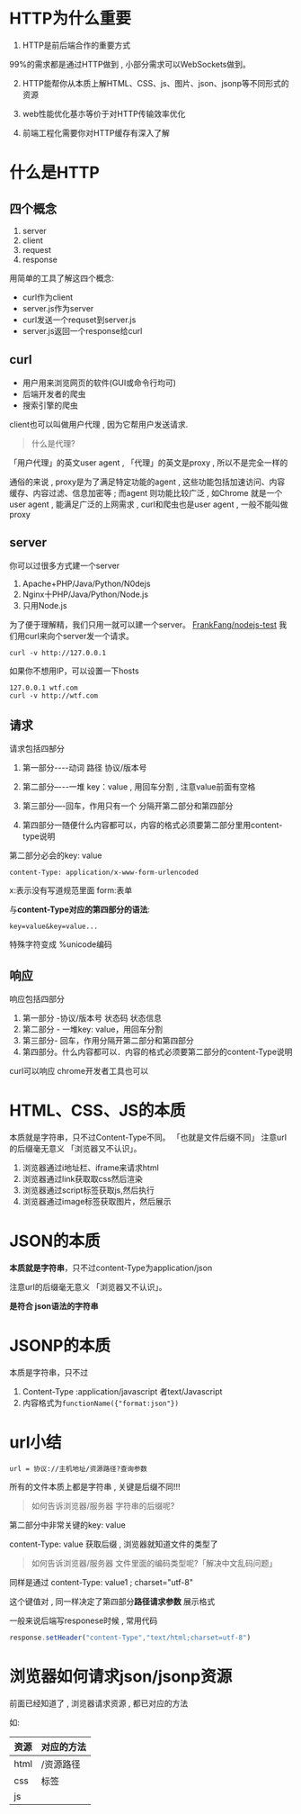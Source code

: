 # HTTP为什么重要

1. HTTP是前后端合作的重要方式

99%的需求都是通过HTTP做到 , 小部分需求可以WebSockets做到。

2. HTTP能帮你从本质上解HTML、CSS、js、图片、json、jsonp等不同形式的资源
3. web性能优化基朩等价于对HTTP传输效率优化

4. 前端工程化需要你对HTTP缓存有深入了解





# 什么是HTTP

## 四个概念

1. server
2. client
3. request
4. response

用简单的工具了解这四个概念:

- curl作为client
- server.js作为server
- curl发送一个requset到server.js
- server.js返回一个response给curl



## curl

- 用户用来浏览网页的软件(GUI或命令行均可)
- 后端开发者的爬虫
- 搜索引擎的爬虫

client也可以叫做用户代理 , 因为它帮用户发送请求.

> 什么是代理?

「用户代理」的英文user agent  , 「代理」的英文是proxy , 所以不是完全一样的

通俗的来说 , proxy是为了满足特定功能的agent , 这些功能包括加速访问、内容缓存、内容过滤、信息加密等 ; 而agent 则功能比较广泛 , 如Chrome 就是一个user agent , 能满足广泛的上网需求 , curl和爬虫也是user agent , 一般不能叫做proxy



## server

你可以过很多方式建一个server

1. Apache+PHP/Java/Python/N0dejs
2. Nginx十PHP/Java/Python/Node.js
3. 只用Node.js

为了便于理解精，我们只用一就可以建一个server。
[FrankFang/nodejs-test]( https://github.com/FrankFang/nodejs-test/blob/master/server.js)
我们用curl来向个server发一个请求。

```shell
curl -v http://127.0.0.1
```

如果你不想用IP，可以设置一下hosts

```shell
127.0.0.1 wtf.com
curl -v http://wtf.com
```





## 请求

请求包括四郜分

1. 第一部分----动词  路径   协议/版本号

2. 第二部分–---一堆  key：value , 用回车分割 , 注意value前面有空格
3. 第三部分—-回车，作用只有一个     分隔开第二部分和第四部分
4. 第四部分一随便什么内容都可以，内容的格式必须要第二部分里用content-type说明



第二部分必会的key: value

```shell
content-Type: application/x-www-form-urlencoded
```

x:表示没有写道规范里面   form:表单



与**content-Type对应的第四部分的语法**:

```shell
key=value&key=value...
```

特殊字符变成  %unicode编码



## 响应

响应包括四部分

1. 第一部分   -协议/版本号 状态码  状态信息
2. 第二部分 -  一堆key: value，用回车分割
3. 第三部分- 回车，作用分隔开第二部分和第四部分
4. 第四部分。什么内容都可以．内容的格式必须要第二部分的content-Type说明

curl可以响应
chrome开发者工具也可以



# HTML、CSS、JS的本质

本质就是字符串，只不过Content-Type不同。 「也就是文件后缀不同」
注意url的后缀毫无意义 「浏览器又不认识」。

1. 浏览器通过i地址栏、iframe来请求html
2. 浏览器通过link获取取css然后渲染
3. 浏览器通过script标签获取js,然后执行
4. 浏览器通过image标签获取图片，然后展示





# JSON的本质

**本质就是字符串**，只不过content-Type为application/json

注意url的后缀毫无意义 「浏览器又不认识」。

**是符合 json语法的字符串**  



# JSONP的本质

本质是字符串，只不过

1. Content-Type :application/javascript    者text/Javascript
2. 内容格式为`functionName({"format:json"})`



# url小结

`url = 协议://主机地址/资源路径?查询参数`



所有的文件本质上都是字符串 , 关键是后缀不同!!!

> 如何告诉浏览器/服务器 字符串的后缀呢?

第二部分中非常关键的key: value

content-Type: value   获取后缀 , 浏览器就知道文件的类型了



> 如何告诉浏览器/服务器  文件里面的编码类型呢?「解决中文乱码问题」

同样是通过   content-Type: value1 ;  charset="utf-8"



这个键值对 , 同一样决定了第四部分**路径请求参数** 展示格式





一般来说后端写responese时候 , 常用代码

```js
response.setHeader("content-Type","text/html;charset=utf-8")
```





# 浏览器如何请求json/jsonp资源

前面已经知道了 , 浏览器请求资源 , 都已对应的方法

如: 

| 资源       | 对应的方法       |
| ---------- | ---------------- |
| html       | /资源路径        |
| css        | <link> 标签      |
| js         | <script>标签     |
| json/jsonp | ? 脑袋一下子懵了 |



响应的content-Tpye键值对 , 常用value

| 资源  | 对应的value                                      |
| ----- | ------------------------------------------------ |
| .html | text/html                                        |
| .css  | text/css                                         |
| .js   | text/javascript    or   application/javascript   |
| .json | text/json  or   appliaction/json                 |
| .xml  | text/xml  or   text/xml+html  or application/xml |
| .png  | image/png                                        |
| .jpg  | iimage/jpg                                       |
| .     |                                                  |



**ajax 就是获取json的一门技术**

**XMLHttpRequest  这个js对象 , 去获取json资源**

**依然靠script标签**









# http缓存 「外存」

1. 使用Cache-Control是常见的缓存方式

设置响应头 Cache-Control

```shell
Cache-Control:max-age=3600;
```

2. 想要更新缓存只需变更url
3. 如何让浏览器抛弃之前的缓存
   1. 给url                资源路径?md5
   2. 很像是动态路径的策略
   3. webpack的一个插件可以做到  给图片资源生成hash值
4. index.html 这样的入口文件不可以加缓存



## 缓存原理

1. 浏览器 向 服务器发送了一个url , 请求一个main.js资源
2. 服务器响应请求 , 并且设置了响应头 Cache-Control : max-age = xxx
3. 一段时间后, 当浏览器再次像浏览器发送同一个url请求时
   1. 浏览器会根据 Cache-Control  ,  查看时间是否到了max-age
   2. 如果没有 , 那么浏览器不会发送这次请求 , 会拦截下来 , 自己从自身的缓存中 , 拿main.js的内容   「缓存在用户的硬盘上」
   3. 注意: 相同的url请求没有发送出去 , 被浏览器拦截了



## 为什么首页不能设置缓存?

反证: 

​	如果首页设置了缓存 , 那么用户在访问过页面的时候 , 再次刷新/访问

​	浏览器根本就不会去发送url请求 , 完全就和服务器失联了

​	因此 : 首页并不能设置缓存

当后台更新了代码 ，访问首页 ， 那么首页用到的新的资源都会去下载

**首页就是代码的入口:** 

- 所有url最终都是通过首页这个入口发出的



## max-age一般设置多大？

答: 

​	max-age一般设置为10年!!!

惊呼! 那么久!!! 如果我想更新代码怎么办??



回顾 : 

​	缓存的原理 : 是同一个url , 浏览器不会去发送请求, 会进行拦截

方法 : 

​	当我想更新代码的时候 , 手动**更改url** , 不就好了!

方案 : 

- 让url里面含有一个随机数占位符
- 每次打包代码的时候 , 自动生成一个随机数 , 替换url的占位地方
- 这样就又缓存 , 就保持了更新的能了

工具 : 

- webpack打包工具
- webpack插件可以完成



## expires

老版本的http响应头 , 功能和Cache-Control 类似





# 并不是缓存

1. 使用Etag和304避免下载过程

2. 但是这并不是严恪且义的缓存



## md5算法

用来判断自己下载的文件是否正确

一个文件内容对应一个字符串

可以用md5 , 生成的字符串 , 判断文件的内容是否一致



**npm** md5 库

```shell
npm xxx
```

引入

```js
const md5 = require("md5")
```

使用

```js
let fileMd5 = md5("文件地址") // 返回一个字符串
setHeader("ETag",fileMd5)
```





## Etag响应头

语法

```js
setHeader("ETag",md5String)
```

下次请求的时候 , 会将**ETag响应头**内容放到 **if-None-Match 请求头**里面

如果一样 , 那就说明不需要重新下载资源 

此时资源还在**浏览器内存**里面

注意 : 

1. 和缓存原理不同 
   1. 缓存用到了文件 , Etag用的是内存
   2. 缓存浏览器不发送url请求 , Etag是发送请求 , 但是不下载资源





# Cookie

Cookie用于识别用户

[了解更多](https://zhuanlan.zhihu.com/p/22396872)

1. 现代前端几乎不会去碰Cookie….

2. 如果需要多页面共享信息，请用  localStorage或sessionStorage
3. Cookie的所有知识都可以用维基百科查到

简单逻辑:

​	服务器给浏览器reponse 添加一个cookie  ,  那么下次浏览器再次登录时 , 发送requset时这个cookie 会跟着发给服务器 , 服务器就不会执行再次验证的逻辑了

应用:

​	识别用户有没有曾经做过一件事 , 如果做过就响应一个cookie 

​	常用于登录验证



## 注册与登录

**注册 :** 

​	用户输入用户名和密码

前端 : 收集用户的输入 , 进行格式匹配, 之后发送给对应的路由

后端 : 拿到url传来的数据 , 进行字符串给解析 , 拿到数据库做对比 , 如果不存在

​		就在数据库添加用户信息 , 如果存在 , 则提示用户已注册



**登录 :** 

​	用户输入用户名和密码 , 点击提交

后端 : 接收到数据 , 到数据库里查 , 如果存在 , 就予许登录 , 不存在 就不行

前端 : 当用户登录成功后, 拿到用户的基本信息 , 进行页面的友好设计提示



**问题 :** 

​	前端怎么拿到用户的信息呢?

答 :  通过cookie , cookie储存用户信息



##  流程

1. 登录成功 , 后端

```js
response.setHeader('Set-Cookie', `sign_in_email=${email}`)
```

 通过set-Cookie 响应头设置

2. 浏览器拿到响应

3. 以后浏览器向同一个服务器发送请求的时候 , 在请求里面都有cookie请求头
4. 这样的向服务请发送请求的时候 , 就不用重复登录了 
   1. 因为cookie就是登录成功 , 后端发给浏览器的
   2. 所有浏览器有就待变登录成功了 , 自然就不用重复登录了



## Cookie特点

1. 服务器 : Set-Cookie响应头设置Cookie
2. 浏览器 : 每次向服务器请求 , 都会带上请求头Cookie
3. 服务器读取Cookie就知道登录用户的信息了



注意 : 

1. Cookie是跟着浏览器走的
2. Cookie存在哪里  ?  一个文件里面
3. Cookie能作假嘛?  可以 ,所以存在安全问题
   1. 用户可以篡改Cookie , 如何解决?
   2. session 可以搞定
4. Cookie 有效期嘛?  默认有效期20分钟 , 可以手动设置?
   1. 后端可以强制设置 ,  Cookie的有效期
5. 利用cookie , 前端可以做  "欢迎xxx登录 , 你好"







 



# Session

是浏览器为用户分配的一小段内存，用户的识身依庭可以用0。准保存〔也可以不甲cookie)
反向代理是什么
sewer叾请丰中的信息，请求分发到不同的地方，此server即为反向悼
以№in区配首多嵫名网站为
2以“-小转诂求为俱



## Cookie的问题

用户可以篡改Cookie , 从而得到伪装成其他用户 , 得到其他用户的信息

从而造成安全性问题!!!



Cookie**流程** : 

1. 浏览器发送请求
2. 获取到Cookie
3. 用Cookie的值作为key , 去缓存里拿value

```js
let url = xxx?cookie="1@qq.com" 
let cache = {
	1@qq.com:222,
    2@qq.com:bbb
}
let cookie = 1@qq.com
// 读取密码 , 
let value = cache[cookie]

// 如果我们修改cookie
let cookie = 2@qq.com
// 就可以拿到用户2的密码 , 就可以做很多事
let value = cache[cookie]
```



那么如何避免上述流程的问题呢?



## Sesstion实现简单策略

**分析:**

​	上述问题出现的核心 ,  cache[cookie] 

​	cookie值直接作为key, 不安全 , 我们进行一层加密来试试



```js
 // cookie值变成一个随机数
let url = xxx?cookie="1@qq.com" 
let cache = {
	1@qq.com:222,
    2@qq.com:bbb
}
// 用户名加密表 sessions
let sessions = {
    sessionId:1@qq.com,
    3xxx.4xxx: 2@qq.com,
    
}
// 生成随机数sessionId
if(url){
    sessionId = random()*1000000 
    let cookie = sessionId
    // 添加数据到sessions
    sessions[sessionId] = 1@qq.com
}
// 拿数据
let userName = session[cookike]
let value = cache[userName]

// 这样用户就不能修改cookie了 , 因为cookie是一个随机数
// 修改没有意义 , 还修改个毛啊


```



## 小结:什么是Session?

1. 当用户注册成功之后 , 服务器会生成一个sessionId,并且为其分配一小块内存
2. sessionId里面对应用户的关键信息
3. 服务器在设置响应头set-Cookie , 会把sessionId的值 , 赋给set-Cookie
4. 这样就既实现的Cookie的功能 , 又避免了Cookie带来的安全性问题



**问题:**

1. sessionId会存储吗?

存储在服务器的内存sessions里面 , 用户必须要带着sessionId去访问

如果用户手贱修改了Cookie , 也就是sessionId , 那么就访问不了那块内存了







# localStorage

**本质: **

​	浏览器提供的一个api对象

​	本质是浏览器生成的一个文件 , hash结构 , 一个对象

**常用api**

- localStorage.getItem()   查Item
- localStorage.setItem()   写Item  (增改)
- localStorage.removeItem()  删除item



## 使用

把ui数据 ,  持久化到c盘的一个文件里面

这样的就算刷新的页面 , ui数据也会存在



> 应用

记录下 , 网站是否已经提示了用户





## localStorage特点

1. LocalStorage 根http 无关
2. http不会带上 localStorage的值
3. localStorage是支持同源策略的
4. 每个域名 localStorage 最大的存数量为5m左右
5. 常用场景 : 记录有没有提示过用户
6. 理论上 : 永久有效 , 除非用户清理缓存



## sessionStorage

和localStorage的用法几乎完全一样



**区别:**

1. 在用户关闭页面后 , 一个很短的时间自动清空

